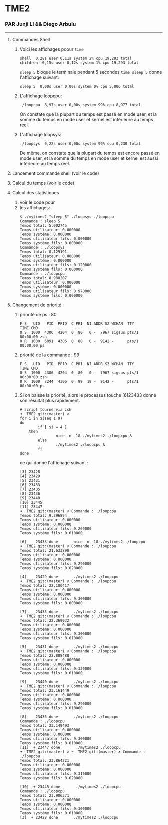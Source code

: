 # TME2
### PAR Junji LI && Diego Arbulu
<hr>

1. Commandes Shell
    1. Voici les affichages poour `time`
        ```shell
        shell  0,28s user 0,11s system 2% cpu 19,293 total
        children  0,15s user 0,12s system 1% cpu 19,293 total
        ````
        `sleep 5` bloque le terminale pendant 5 secondes
        `time sleep 5` donne l'affichage suivant:
        ```shell
        sleep 5  0,00s user 0,00s system 0% cpu 5,006 total
        ```

    1. L'affichage loopcpu:
        ```shell
        ./loopcpu  8,97s user 0,00s system 99% cpu 8,977 total
        ```
        On constate que la plupart du temps est passé en mode user, et la somme du temps en mode user et kernel est inférieure au temps réel.

    1. L'affichage loopsys:
        ```shell
        ./loopsys  0,22s user 0,00s system 99% cpu 0,230 total
        ```
        De même, on constate que la plupart du temps est encore passé en mode user, et la somme du temps en mode user et kernel est aussi inférieure au temps réel.

1. Lancement commande shell (voir le code)

1. Calcul du temps (voir le code)

1. Calcul des statistiques
    1. voir le code pour
    1. les affichages:
        ```shell
        $ ./mytimes2 "sleep 5" ./loopsys ./loopcpu
        Commande : sleep 5
        Temps total: 5.002745
        Temps utilisateur: 0.000000
        Temps système: 0.000000
        Temps utilisateur fils: 0.000000
        Temps système fils: 0.000000
        Commande : ./loopsys
        Temps total: 0.129191
        Temps utilisateur: 0.000000
        Temps système: 0.000000
        Temps utilisateur fils: 0.120000
        Temps système fils: 0.000000
        Commande : ./loopcpu
        Temps total: 8.980207
        Temps utilisateur: 0.000000
        Temps système: 0.000000
        Temps utilisateur fils: 8.970000
        Temps système fils: 0.000000
        ```

1. Changement de priorité

    1. priorité de ps : 80
        ```shell
        F S   UID   PID  PPID  C PRI  NI ADDR SZ WCHAN  TTY          TIME CMD
        0 S  1000  4306  4204  0  80   0 -  7967 sigsus pts/1    00:00:00 zsh
        0 R  1000  6091  4306  0  80   0 -  9142 -      pts/1    00:00:00 ps
        ```

    1. priorité de la commande : 99
        ```shell
        F S   UID   PID  PPID  C PRI  NI ADDR SZ WCHAN  TTY          TIME CMD
        0 S  1000  4306  4204  0  80   0 -  7967 sigsus pts/1    00:00:00 zsh
        0 R  1000  7244  4306  0  99  19 -  9142 -      pts/1    00:00:00 ps
        ```

    1. Si on baisse la priorité, alors le processus touché [6]23433 donne son résultat plus rapidement.
        ```shell
        # script tourné via zsh
        ➜  TME2 git:(master) ✗
        for i in $(seq 1 9)      
        do
                if [ $i = 4 ]
            then
                        nice -n -18 ./mytimes2 ./loopcpu &
                else
                        ./mytimes2 ./loopcpu &
                fi
        done
        ```
        ce qui donne l'affichage suivant :
        ```shell
        [3] 23428
        [4] 23429
        [5] 23431
        [6] 23433
        [7] 23435
        [8] 23436
        [9] 23440
        [10] 23445
        [11] 23447
        ➜  TME2 git:(master) ✗ Commande : ./loopcpu
        Temps total: 9.296894
        Temps utilisateur: 0.000000
        Temps système: 0.000000
        Temps utilisateur fils: 9.260000
        Temps système fils: 0.010000

        [6]    23433 done       nice -n -18 ./mytimes2 ./loopcpu
        ➜  TME2 git:(master) ✗ Commande : ./loopcpu
        Temps total: 21.633890
        Temps utilisateur: 0.000000
        Temps système: 0.000000
        Temps utilisateur fils: 9.290000
        Temps système fils: 0.020000

        [4]    23429 done       ./mytimes2 ./loopcpu
        ➜  TME2 git:(master) ✗ Commande : ./loopcpu
        Temps total: 22.100417
        Temps utilisateur: 0.000000
        Temps système: 0.000000
        Temps utilisateur fils: 9.300000
        Temps système fils: 0.000000

        [7]    23435 done       ./mytimes2 ./loopcpu
        ➜  TME2 git:(master) ✗ Commande : ./loopcpu
        Temps total: 22.369032
        Temps utilisateur: 0.000000
        Temps système: 0.000000
        Temps utilisateur fils: 9.300000
        Temps système fils: 0.010000

        [5]    23431 done       ./mytimes2 ./loopcpu
        ➜  TME2 git:(master) ✗ Commande : ./loopcpu
        Temps total: 22.888488
        Temps utilisateur: 0.000000
        Temps système: 0.000000
        Temps utilisateur fils: 9.320000
        Temps système fils: 0.010000

        [9]    23440 done       ./mytimes2 ./loopcpu
        ➜  TME2 git:(master) ✗ Commande : ./loopcpu
        Temps total: 23.161449
        Temps utilisateur: 0.000000
        Temps système: 0.000000
        Temps utilisateur fils: 9.290000
        Temps système fils: 0.010000

        [8]    23436 done       ./mytimes2 ./loopcpu
        Commande : ./loopcpu
        Temps total: 23.149493
        Temps utilisateur: 0.000000
        Temps système: 0.000000
        Temps utilisateur fils: 9.300000
        Temps système fils: 0.010000
        [11]  + 23447 done       ./mytimes2 ./loopcpu
        ➜  TME2 git:(master) ✗ ➜  TME2 git:(master) ✗ Commande : ./loopcpu
        Temps total: 23.864221
        Temps utilisateur: 0.000000
        Temps système: 0.000000
        Temps utilisateur fils: 9.310000
        Temps système fils: 0.020000

        [10]  + 23445 done       ./mytimes2 ./loopcpu
        Commande : ./loopcpu
        Temps total: 23.906371
        Temps utilisateur: 0.000000
        Temps système: 0.000000
        Temps utilisateur fils: 9.300000
        Temps système fils: 0.010000
        [3]  + 23428 done       ./mytimes2 ./loopcpu
        ```